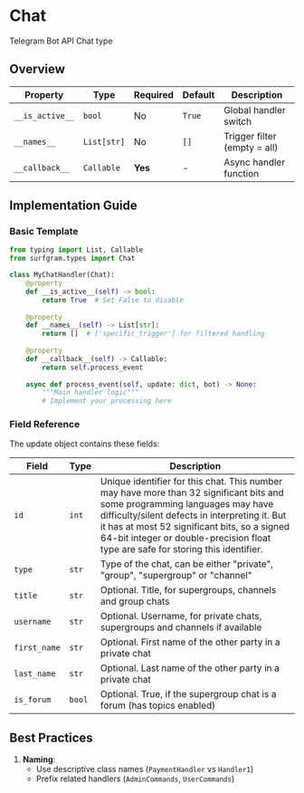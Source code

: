 # Chat

Telegram Bot API Chat type

## Overview

| Property        | Type               | Required | Default | Description                              |
|-----------------|--------------------|----------|---------|------------------------------------------|
| `__is_active__` | `bool`             | No       | `True`  | Global handler switch                   |
| `__names__`     | `List[str]`        | No       | `[]`    | Trigger filter (empty = all)            |
| `__callback__`  | `Callable`         | **Yes**  | -       | Async handler function                  |

## Implementation Guide

### Basic Template

```python
from typing import List, Callable
from surfgram.types import Chat

class MyChatHandler(Chat):    
    @property
    def __is_active__(self) -> bool:
        return True  # Set False to disable
        
    @property
    def __names__(self) -> List[str]:
        return []  # ['specific_trigger'] for filtered handling
        
    @property
    def __callback__(self) -> Callable:
        return self.process_event
        
    async def process_event(self, update: dict, bot) -> None:
        """Main handler logic"""
        # Implement your processing here
```

### Field Reference

The update object contains these fields:

| Field          | Type              | Description                     |
|----------------|-------------------|---------------------------------|
| `id` | `int` | Unique identifier for this chat. This number may have more than 32 significant bits and some programming languages may have difficulty/silent defects in interpreting it. But it has at most 52 significant bits, so a signed 64-bit integer or double-precision float type are safe for storing this identifier. |
| `type` | `str` | Type of the chat, can be either "private", "group", "supergroup" or "channel" |
| `title` | `str` | Optional. Title, for supergroups, channels and group chats |
| `username` | `str` | Optional. Username, for private chats, supergroups and channels if available |
| `first_name` | `str` | Optional. First name of the other party in a private chat |
| `last_name` | `str` | Optional. Last name of the other party in a private chat |
| `is_forum` | `bool` | Optional. True, if the supergroup chat is a forum (has topics enabled) |

## Best Practices

1. **Naming**: 
   - Use descriptive class names (`PaymentHandler` vs `Handler1`)
   - Prefix related handlers (`AdminCommands`, `UserCommands`)
